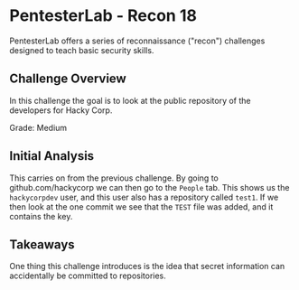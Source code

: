 # PentesterLab - Recon 18

PentesterLab offers a series of reconnaissance ("recon") challenges designed to
teach basic security skills.

## Challenge Overview

In this challenge the goal is to look at the public repository of the
developers for Hacky Corp.

Grade: Medium

## Initial Analysis

This carries on from the previous challenge. By going to github.com/hackycorp
we can then go to the `People` tab. This shows us the `hackycorpdev` user, and
this user also has a repository called `test1`. If we then look at the one
commit we see that the `TEST` file was added, and it contains the key.

## Takeaways

One thing this challenge introduces is the idea that secret information can
accidentally be committed to repositories.
